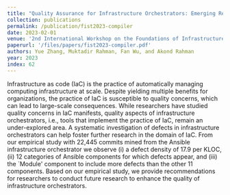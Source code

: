 ```yaml
---
title: "Quality Assurance for Infrastructure Orchestrators: Emerging Results from Ansible"
collection: publications
permalink: /publication/fist2023-compiler
date: 2023-02-01
venue: '2nd International Workshop on the Foundations of Infrastructure Specification and Testing, co-located with the 20th IEEE International Conference on Software Architecture (ICSA 2023)'
paperurl: '/files/papers/fist2023-compiler.pdf'
authors: Yue Zhang, Muktadir Rahman, Fan Wu, and Akond Rahman
year: 2023
index: 62
--- 
```

Infrastructure as code (IaC) is the practice of automatically managing computing infrastructure at scale. Despite yielding multiple benefits for organizations, the practice of IaC is susceptible to quality concerns, which can lead to large-scale consequences. While researchers have studied quality concerns in IaC manifests, quality aspects of infrastructure orchestrators, i.e., tools that implement the practice of IaC, remain an under-explored area. A systematic investigation of defects in infrastructure orchestrators can help foster further research in the domain of IaC. From our empirical study with 22,445 commits mined from the Ansible infrastructure orchestrator we observe (i) a defect density of 17.9 per KLOC, (ii) 12 categories of Ansible components for which defects appear, and (iii) the `Module' component to include more defects than the other 11 components. Based on our empirical study, we provide recommendations for researchers to conduct future research to enhance the quality of infrastructure orchestrators.     
